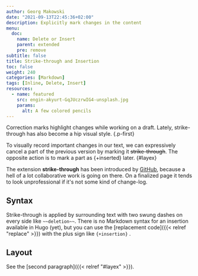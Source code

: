 ```yaml
---
author: Georg Makowski
date: "2021-09-13T22:45:36+02:00"
description: Explicitly mark changes in the content
menu: 
  doc:
    name: Delete or Insert
    parent: extended
    pre: remove
subtitle: false
title: Strike-through and Insertion
toc: false
weight: 240
categories: [Markdown]
tags: [Inline, Delete, Insert]
resources:
  - name: featured
    src: engin-akyurt-GqJUczrwIG4-unsplash.jpg
    params:
      alt: A few colored pencils
---
```


Correction marks highlight changes while working on a draft. Lately, strike-through has also become a hip visual style.
{.p-first} <!--more-->

To visually record important changes in our text, we can expressively cancel a part of the previous version by marking it ~~strike-through~~. The opposite action is to mark a part as {+inserted} later.
{#layex}

The extension **strike-through** has been introduced by [GitHub](https://github.com), because a hell of a lot collaborative work is going on there. On a finalized page it tends to look unprofessional if it's not some kind of change-log.

## Syntax

Strike-through is applied by surrounding text with two swung dashes on every side like `~~deletion~~`. There is no Markdown syntax for an insertion available in Hugo (yet), but you can use the [replacement code]({{< relref "replace" >}}) with the plus sign like `{‍+insertion}` .

## Layout

See the [second paragraph]({{< relref "#layex" >}}).

